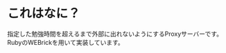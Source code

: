﻿これはなに？
=============
指定した勉強時間を超えるまで外部に出れないようにするProxyサーバーです。
RubyのWEBrickを用いて実装しています。
<!-- また、日々の勉強時間を記録する機能もあります。-->
